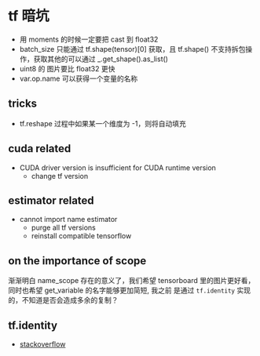 # tf 暗坑

- 用 moments 的时候一定要把 cast 到 float32
- batch_size 只能通过 tf.shape(tensor)[0] 获取，且 tf.shape() 不支持拆包操作，获取其他的可以通过 _.get_shape().as_list()
- uint8 的 图片要比 float32 更快
- var.op.name 可以获得一个变量的名称

## tricks

- tf.reshape 过程中如果某一个维度为 -1，则将自动填充

## cuda related

- CUDA driver version is insufficient for CUDA runtime version
  - change tf version

## estimator related

- cannot import name estimator
  - purge all tf versions
  - reinstall compatible tensorflow
  
## on the importance of scope

渐渐明白 name_scope 存在的意义了，我们希望 tensorboard 里的图片更好看，同时也希望 get_variable 的名字能够更加简短, 我之前
是通过 `tf.identity` 实现的，不知道是否会造成多余的复制？

## tf.identity

- [stackoverflow](https://stackoverflow.com/questions/34877523/in-tensorflow-what-is-tf-identity-used-for)